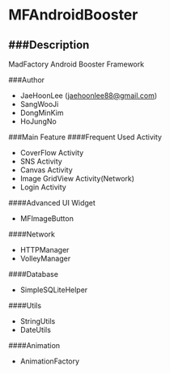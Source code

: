 MFAndroidBooster
================
###Description
--------------
MadFactory Android Booster Framework

###Author
- JaeHoonLee (jaehoonlee88@gmail.com)
- SangWooJi
- DongMinKim
- HoJungNo

###Main Feature
####Frequent Used Activity
- CoverFlow Activity
- SNS Activity
- Canvas Activity
- Image GridView Activity(Network)
- Login Activity

####Advanced UI Widget 
- MFImageButton

####Network
- HTTPManager 
- VolleyManager

####Database
- SimpleSQLiteHelper

####Utils
- StringUtils
- DateUtils

####Animation
- AnimationFactory

